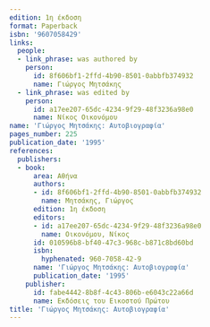 ```yaml
---
edition: 1η έκδοση
format: Paperback
isbn: '9607058429'
links:
  people:
  - link_phrase: was authored by
    person:
      id: 8f606bf1-2ffd-4b90-8501-0abbfb374932
      name: Γιώργος Μητσάκης
  - link_phrase: was edited by
    person:
      id: a17ee207-65dc-4234-9f29-48f3236a98e0
      name: Νίκος Οικονόμου
name: 'Γιώργος Μητσάκης: Αυτοβιογραφία'
pages_number: 225
publication_date: '1995'
references:
  publishers:
  - book:
      area: Αθήνα
      authors:
      - id: 8f606bf1-2ffd-4b90-8501-0abbfb374932
        name: Μητσάκης, Γιώργος
      edition: 1η έκδοση
      editors:
      - id: a17ee207-65dc-4234-9f29-48f3236a98e0
        name: Οικονόμου, Νίκος
      id: 010596b8-bf40-47c3-968c-b871c8bd60bd
      isbn:
        hyphenated: 960-7058-42-9
      name: 'Γιώργος Μητσάκης: Αυτοβιογραφία'
      publication_date: '1995'
    publisher:
      id: fabe4442-8b8f-4c43-806b-e6043c22a66d
      name: Εκδόσεις του Εικοστού Πρώτου
title: 'Γιώργος Μητσάκης: Αυτοβιογραφία'
---
```


